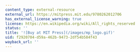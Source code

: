 ```yaml
---
content_type: external-resource
external_url: https://mitpress.mit.edu/9780262012706
has_external_license_warning: true
license: https://en.wikipedia.org/wiki/All_rights_reserved
status: ''
title: '![Buy at MIT Press](/images/mp_logo.gif)'
uid: f2920704-d59a-462b-9473-2df54b584f43
wayback_url: ''
---
```


